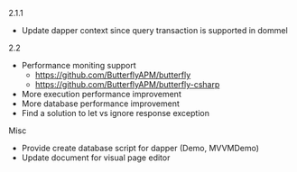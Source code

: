 2.1.1

- Update dapper context since query transaction is supported in dommel

2.2

- Performance moniting support
	- https://github.com/ButterflyAPM/butterfly
	- https://github.com/ButterflyAPM/butterfly-csharp
- More execution performance improvement
- More database performance improvement
- Find a solution to let vs ignore response exception

Misc

- Provide create database script for dapper (Demo, MVVMDemo)
- Update document for visual page editor
